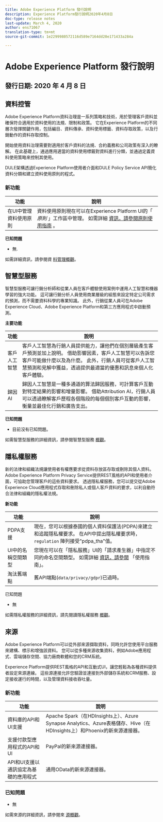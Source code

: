 ```yaml
---
title: Adobe Experience Platform 發行說明
description: Experience Platform發行說明2020年4月8日
doc-type: release notes
last-update: March 4, 2020
author: ens71067
translation-type: tm+mt
source-git-commit: 1e2299980572116d589e7164dd20e171433a284a

---
```



# Adobe Experience Platform 發行說明

## 發行日期: 2020 年 4 月 8 日

## 資料控管

Adobe Experience Platform資料治理是一系列策略和技術，用於管理客戶資料並確保符合適用於資料使用的法規、限制和政策。 它在Experience Platform的不同層次發揮關鍵作用，包括編目、資料傳承、資料使用標籤、資料存取政策，以及行銷動作的資料存取控制。

開始使用資料治理需要對適用於客戶資料的法規、合約義務和公司政策有深入的瞭解。 在此基礎上，通過應用適當的資料使用標籤對資料進行分類，並通過定義資料使用策略來控制其使用。

DULE架構透過Experience Platform使用者介面和DULE Policy Service API簡化資料分類和建立資料使用原則的程式。

### 新功能

| 功能 | 說明 |
| -----------| ---------- |
| 在UI中管理資料使用原則 | 資料使用原則現在可以在Experience Platform UI的「 _原則_ 」工作區中管理。 如需詳細 [資訊，請參閱原則使用指南](../../data-governance/policies/user-guide.md) 。 |

**已知問題**

* 無.

如需詳細資訊，請參閱資 [料管理概觀](../../data-governance/home.md)。

## 智慧型服務

智慧型服務可讓行銷分析師和從業人員在客戶體驗使用案例中運用人工智慧和機器學習的強大功能。 這可讓行銷分析人員使用商業層級的組態來設定特定公司需求的預測，而不需要資料科學的專業知識。 此外，行銷從業人員可在Adobe Experience Cloud、Adobe Experience Platform和第三方應用程式中啟動預測。

**主要功能**

| 功能 | 說明 |
|---|---|
| 客戶人工智慧 | 客戶人工智慧為行銷人員提供能力，讓他們在個別層級產生客戶預測並加上說明。 借助影響因素，客戶人工智慧可以告訴您客戶可能做什麼以及為什麼。 此外，行銷人員可從客戶人工智慧預測和見解中獲益，透過提供最適當的優惠和訊息來個人化客戶體驗。 |
| 歸因AI | 歸因人工智慧是一種多通道的算法歸因服務，可計算客戶互動對特定結果的影響和增量影響。 借助Attribution AI，行銷人員可以透過瞭解客戶歷程各個階段的每個個別客戶互動的影響，衡量並最佳化行銷和廣告支出。 |

**已知問題**

* 目前沒有已知問題。

如需智慧型服務的詳細資訊，請參閱智慧型服務 [概觀](../../intelligent-services/home.md)。

## 隱私權服務

新的法律和組織法規讓使用者有權應要求從資料存放區存取或刪除其個人資料。 Adobe Experience Platform Privacy Service提供REST風格的API和使用者介面，可協助您管理客戶的這些資料要求。 透過隱私權服務，您可以提交從Adobe Experience Cloud應用程式存取和刪除私人或個人客戶資料的要求，以利自動符合法律和組織的隱私權法規。

**新功能**

| 功能 | 說明 |
| --- | --- |
| PDPA支援 | 現在，您可以根據泰國的個人資料保護法(PDPA)來建立和追蹤隱私權要求。 在API中提出隱私權要求時， `regulation` 陣列接受&quot;pdpa_tha&quot;值。 |
| UI中的名稱空間類型 | 您現在可以在「隱私服務」UI的「請求產生器」中指定不同的命名空間類型。 如需詳細 [資訊，請參閱](../../privacy-service/ui/user-guide.md) 「使用指南」。 |
| 淘汰舊端點 | 舊API端點(`data/privacy/gdpr`)已過時。 |

已知問題

* 無

如需隱私權服務的詳細資訊，請先閱讀隱私權服務 [概觀](../../privacy-service/home.md)。

## 來源

Adobe Experience Platform可以從外部來源擷取資料，同時允許您使用平台服務來建構、標示和增強該資料。 您可以從多種來源收集資料，例如Adobe應用程式、雲端儲存空間、協力廠商軟體和您的CRM系統。

Experience Platform提供REST風格的API和互動式UI，讓您輕鬆為各種資料提供者設定來源連線。 這些源連接允許您驗證並連接到外部儲存系統和CRM服務、設定接收運行的時間，以及管理資料接收吞吐量。

### 新功能

| 功能 | 說明 |
| ------- | ----------- |
| 資料庫的API和UI支援 | Apache Spark（在HDInsights上）、Azure Synapse Analytics、Azure表格儲存、Hive（在HDInsights上）和Phoenix的新來源連接器。 |
| 支援付款型應用程式的API和UI | PayPal的新來源連接器。 |
| API和UI支援以通訊協定為基礎的應用程式 | 通用OData的新來源連接器。 |

### 已知問題

* 無

如需來源的詳細資訊，請參閱來 [源概觀](../../source-connectors/home.md)。